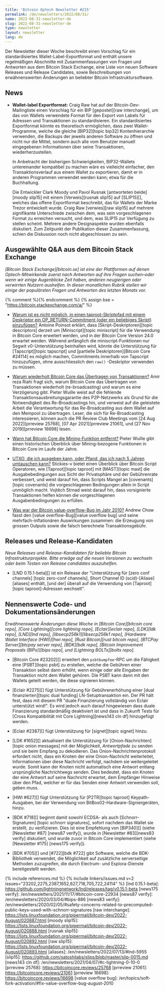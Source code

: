 ```yaml
---
title: 'Bitcoin Optech Newsletter #215'
permalink: /de/newsletters/2022/08/31/
name: 2022-08-31-newsletter-de
slug: 2022-08-31-newsletter-de
type: newsletter
layout: newsletter
lang: de
---
```

Der Newsletter dieser Woche beschreibt einen Vorschlag für ein standardisiertes
Wallet-Label-Exportformat und enthält unsere regelmäßigen Abschnitte mit
Zusammenfassungen von Fragen und Antworten aus dem Bitcoin Stack Exchange, eine
Liste von neuen Software Releases und Release Candidates, sowie Beschreibungen
von erwähnenswerten Änderungen an beliebter Bitcoin Infrastruktursoftware.

## News

- **Wallet-label Exportformat:** Craig Raw hat auf der Bitcoin-Dev-Mailingliste
  einen Vorschlag für ein BIP [gepostet][raw interchange], um das von Wallets
  verwendete Format für den Export von Labels für Adressen und Transaktionen zu
  standardisieren. Ein standardisiertes Exportformat könnte es theoretisch
  ermöglichen, dass zwei Wallet-Programme, welche die gleiche [BIP32][topic bip32]
  Kontenhierarchie verwenden, die Backups der jeweils anderen Software zu öffnen
  und nicht nur die Mittel, sondern auch alle vom Benutzer manuell eingegebenen
  Informationen über seine Transaktionen, wiederherzustellen.

  In Anbetracht der bisherigen Schwierigkeiten, BIP32-Wallets untereinander
  kompatibel zu machen wäre es vielleicht einfacher, den Transaktionsverlauf
  aus einem Wallet zu exportieren, damit er in anderen Programmen verwendet
  werden kann; etwa für die Buchhaltung.

  Die Entwickler Clark Moody und Pavol Rusnak [antworteten beide][moody slip15]
  mit einem [Verweis][rusnak slip15] auf [SLIP15][], welches das offene
  Exportformat beschreibt, das für Wallets der Marke Trezor entwickelt
  wurde. Craig Raw [verwies][raw slip15] auf mehrere signifikante Unterschiede
  zwischen dem, was sein vorgeschlagenen Format zu erreichen versucht, und
  dem, was SLIP15 zur Verfügung zu stellen scheint. Mehrere andere
  Designaspekte wurden ebenfalls diskutiert. Zum Zeitpunkt der Publikation
  dieser Zusammenfassung, schien die Diskussion noch nicht abgeschlossen
  zu sein.

## Ausgewählte Q&A aus dem Bitcoin Stack Exchange

*[Bitcoin Stack Exchange][bitcoin.se] ist eine der Plattformen auf denen
Optech-Mitwirkende zuerst nach Antworten auf ihre Fragen suchen–oder wenn wir
einige Augenblicke Zeit haben, anderen neugierigen oder verwirrten Nutzern
aushelfen. In dieser monatlichen Rubrik stellen wir einige der populärsten
Fragen und Antworten des letzten Monats vor.*

{% comment %}<!-- https://bitcoin.stackexchange.com/search?tab=votes&q=created%3a1m..%20is%3aanswer -->{% endcomment %}
{% assign bse = "https://bitcoin.stackexchange.com/a/" %}

- [Warum ist es nicht möglich, in einen taproot-Skriptpfad mit einem Deskriptor ein OP_RETURN-Commitment (oder ein beliebiges Skript) einzufügen?]({{bse}}114948)
  Antoine Poinsot erklärt, dass [Skript-Deskriptoren][topic descriptors] derzeit
  um [Miniscript][topic miniscript] für die Verwendung in Bitcoin Core erweitert
  werden, und in der Bitcoin Core Version 24.0 erwartet werden.
  Während anfänglich die miniscript-Funktionen nur Segwit v0-Unterstützung
  beinhalten wird, könnte die Unterstützung für [Tapscript][topic tapscript] und
  [partielle Deskriptoren][Bitcoin Core #24114] es möglich machen, Commitments
  innerhalb von Tapscript hinzuzufügen, ohne ausschliesslich den
  `raw()` -Deskriptor verwenden zu müssen.

- [Warum wiederholt Bitcoin Core das Übertragen von Transaktionen?]({{bse}}114973)
  Amir reza Riahi fragt sich, warum Bitcoin Core das Übertragen von
  Transaktionen wiederholt (re-broadcasting) und warum es eine Verzögerung gibt.
  Pieter Wuille weist auf die fehlende Transaktionsausbreitungsgarantie des
  P2P-Netzwerks als Grund für die Notwendigkeit des Re-Broadcastings hin, und
  verweist auf die geleistete Arbeit die Verantwortung für das Re-Broadcasting
  aus dem Wallet auf den Mempool zu übertragen. Leser, die sich für
  Re-Broadcasting interessieren, können auch die PR Review Club Meetings vom
  [24 Aug 2022][prreview 25768], [07 Apr 2021][prreview 21061], und
  [27 Nov 2019][prreview 16698] lesen.

- [Wann hat Bitcoin Core die Mining-Funktion entfernt?]({{bse}}114687)
  Pieter Wuille gibt einen historischen Überblick über Mining-bezogene
  Funktionen in Bitcoin Core im Laufe der Jahre.

- [UTXO, die ich ausgeben kann, oder Pfand, das ich nach 5 Jahren umtauschen kann?]({{bse}}114901)
  Stickies-v bietet einen Überblick über Bitcoin Script Operatoren, wie
  [Taproot][topic taproot] mit [MAST][topic mast] die Ausgabebedingungen aus
  Sicht der Privatsphäre und der Gebührenrate verbessert, und weist darauf hin,
  dass Scripts Mangel an [covenants][topic covenants] die vorgeschlagenen
  Bedingungen allein in Script unmöglich macht. Vojtěch Strnad weist darauf hin,
  dass vorsignierte Transaktionen helfen können die vorgeschlagenen
  Ausgabenbedingungen zu erfüllen.

- [Was war der Bitcoin value-overflow-Bug im Jahr 2010?]({{bse}}114694)
  Andrew Chow fasst den [value overflow-Bug][value overflow bug] und seine
  mehrfach-inflationären Auswirkungen zusammen: die Erzeugung von grossen
  Outputs sowie die falsch berechnete Transaktionsgebühr.

## Releases und Release-Kandidaten

*Neue Releases und Release-Kandidaten für beliebte Bitcoin
Infrastrukturprojekte. Bitte erwäge auf die neuen Versionen
zu wechseln oder beim Testen von Release candidates auszuhelfen.*

- [LND 0.15.1-beta][] ist ein Release der "Unterstützung für [zero conf channels]
  [topic zero-conf channels], Short Channel ID (scid)-[Aliase][aliases] enthält,
  [und der] überall auf die Verwendung von [Taproot][topic taproot]-Adressen
  wechselt".

## Nennenswerte Code- und Dokumentationsänderungen

*Erwähnenswerte Änderungen diese Woche in [Bitcoin Core][bitcoin core repo],
[Core Lightning][core lightning repo], [Eclair][eclair repo], [LDK][ldk repo],
[LND][lnd repo], [libsecp256k1][libsecp256k1 repo], [Hardware Wallet
Interface (HWI)][hwi repo], [Rust Bitcoin][rust bitcoin repo], [BTCPay
Server][btcpay server repo], [BDK][bdk repo], [Bitcoin Improvement
Proposals (BIPs)][bips repo], und [Lightning BOLTs][bolts repo].*

- [Bitcoin Core #23202][] erweitert den `psbtbumpfee`-RPC um die Fähigkeit
  eine [PSBT][topic psbt] zu erstellen, welche die Gebühren einer Transaktion
  selbst dann erhöht, wenn einige oder alle Eingaben der Transaktion nicht dem
  Wallet gehören. Die PSBT kann dann mit den Wallets geteilt werden, die diese
  signieren können.

- [Eclair #2275][] fügt Unterstützung für Gebührenerhöhung einer
  [dual finanzierten][topic dual funding] LN-Setuptransaktion ein. Der PR
  hält fest, dass mit diesem PR "duale Finanzierung vollständig von Eclair
  unterstützt wird!". Es wird jedoch auch darauf hingewiesen dass duale
  Finanzierung standardmäßig deaktiviert ist und dass in Zukunft Tests für
  [Cross Kompatibilität mit Core Lightning][news143 cln df] hinzugefügt werden.

- [Eclair #2387][] fügt Unterstützung für [signet][topic signet] hinzu.

- [LDK #1652][] aktualisiert die Unterstützung für [Onion-Nachrichten]
  [topic onion messages] mit der Möglichkeit, *Antwortpfade* zu senden und sie
  beim Empfang zu dekodieren. Das Onion-Nachrichtenprotokoll erfordert nicht,
  dass ein Knoten der eine Onion-Nachricht weiterleitet, Informationen
  über diese Nachricht verfolgt, nachdem sie weitergeleitet wurde. Somit kann
  der Knoten nicht automatisch eine Antwort entlang ursprüngliche Nachrichtwegs
  senden. Dies bedeutet, dass ein Knoten der eine Antwort auf seine Nachricht
  erwartet, dem Empfänger Hinweise über den Pfad, welcher er für das Senden
  einer Antwort verwenden soll, geben muss.

- [HWI #627][] fügt Unterstützung für [P2TR][topic taproot] Keypath-Ausgaben,
  bei der Verwendung von BitBox02-Hardware-Signiergeräten, hinzu.

- [BDK #718][] beginnt damit sowohl ECDSA- als auch [Schnorr-Signaturen]
  [topic schnorr signatures], sofort nachdem das Wallet sie erstellt, zu
  verifizieren. Dies ist eine Empfehlung von [BIP340][] (siehe [Newsletter #87]
  [news87 verify]), wurde in [Newsletter #83][news83 verify] diskutiert, und
  wurde zuvor in Bitcoin Core implementiert (siehe [Newsletter #175]
  [news175 verify]).

- [BDK #705][] und [#722][bdk #722] gibt Software, welche die BDK-Bibliothek
  verwendet, die Möglichkeit auf zusätzliche serverseitige Methoden zuzugreifen,
  die durch Electrum- und Esplora-Dienste bereitgestellt werden.

{% include references.md %}
{% include linkers/issues.md v=2 issues="23202,2275,2387,1652,627,718,705,722,24114" %}
[lnd 0.15.1-beta]: https://github.com/lightningnetwork/lnd/releases/tag/v0.15.1-beta
[news175 verify]: /en/newsletters/2021/11/17/#bitcoin-core-22934
[news87 verify]: /en/newsletters/2020/03/04/#bips-886
[news83 verify]: /en/newsletters/2020/02/05/#safety-concerns-related-to-precomputed-public-keys-used-with-schnorr-signatures
[raw interchange]: https://lists.linuxfoundation.org/pipermail/bitcoin-dev/2022-August/020887.html
[moody slip15]: https://lists.linuxfoundation.org/pipermail/bitcoin-dev/2022-August/020888.html
[rusnak slip15]: https://lists.linuxfoundation.org/pipermail/bitcoin-dev/2022-August/020892.html
[raw slip15]: https://lists.linuxfoundation.org/pipermail/bitcoin-dev/2022-August/020893.html
[aliases]: /en/newsletters/2022/07/13/#lnd-5955
[slip15]: https://github.com/satoshilabs/slips/blob/master/slip-0015.md
[news143 cln df]: /en/newsletters/2021/04/07/#c-lightning-0-10-0
[prreview 25768]: https://bitcoincore.reviews/25768
[prreview 21061]: https://bitcoincore.reviews/21061
[prreview 16698]: https://bitcoincore.reviews/16698
[value overflow bug]: /en/topics/soft-fork-activation/#fix-value-overflow-bug-august-2010
